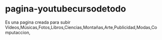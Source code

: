 # pagina-youtubecursodetodo
Es una pagina creada para subir Vídeos,Músicas,Fotos,Libros,Ciencias,Montañas,Arte,Publicidad,Modas,Computaccion,
